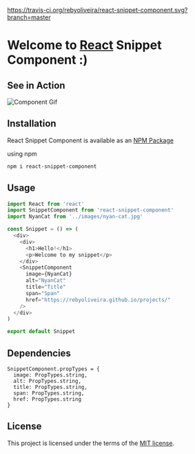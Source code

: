 https://travis-ci.org/rebyoliveira/react-snippet-component.svg?branch=master
# Welcome to [React](https://reactjs.org/) Snippet Component :)

## See in Action

![Component Gif](https://github.com/rebyoliveira/react-snippet-component/blob/master/docs/react_component.gif?raw=true)

## Installation

React Snippet Component is available as an [NPM Package](https://www.npmjs.com/package/react-snippet-component)

using npm

```bash
npm i react-snippet-component
```

## Usage

```javascript
import React from 'react'
import SnippetComponent from 'react-snippet-component'
import NyanCat from '../images/nyan-cat.jpg'

const Snippet = () => (
  <div>
    <div>
      <h1>Hello!</h1>
      <p>Welcome to my snippet</p>
    </div>
    <SnippetComponent
      image={NyanCat}
      alt="NyanCat"
      title="Title"
      span="Span"
      href="https://rebyoliveira.github.io/projects/"
    />
  </div>
)

export default Snippet

```


## Dependencies

```
SnippetComponent.propTypes = {
  image: PropTypes.string,
  alt: PropTypes.string,
  title: PropTypes.string,
  span: PropTypes.string,
  href: PropTypes.string
}
```

## License

This project is licensed under the terms of the [MIT license](https://github.com/mui-org/material-ui/blob/master/LICENSE).
